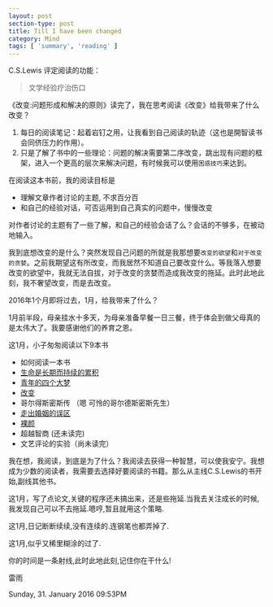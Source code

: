 ```yaml
---
layout: post
section-type: post
title: Till I have been changed
category: Mind
tags: [ 'summary', 'reading' ]
---
```


C.S.Lewis 评定阅读的功能：

> 文学经验疗治伤口

《改变:问题形成和解决的原则》读完了，我在思考阅读《改变》给我带来了什么改变？

1. 每日的阅读笔记：起着岩钉之用，让我看到自己阅读的轨迹（这也是開智读书会同侪压力的作用）。
2. 只是了解了书中的一些理论：问题的解决需要第二序改变，跳出现有问题的框架，进入一个更高的层次来解决问题，有时候我可以使用`困惑技巧`来达到。

在阅读这本书前，我的阅读目标是

- 理解文章作者讨论的主题, 不求百分百
- 和自己的经验对话，可否运用到自己真实的问题中，慢慢改变

对作者讨论的主题有了一些了解，和自己的经验会话了么？会话的不够多，在被动地输入。

我到底想改变的是什么？突然发现自己问题的所就是我那想要`改变的欲望`和`对于改变的贪婪`。之前我期望这有所改变，而我居然不知道自己要改变什么。等我落入想要改变的欲望中，我就无法自拔，对于改变的贪婪而造成我改变的拖延。此时此地此刻，我不奢望改变，而是去改变。

2016年1个月即将过去，1月，给我带来了什么？

1月前半段，母亲挂水十多天，为母亲准备早餐一日三餐，终于体会到做父母真的是太伟大了。我要感谢他们的养育之恩。

这1月，小子匆匆阅读以下9本书

- 如何阅读一本书
- [生命是长期而持续的累积](https://jeremiahzhang.github.io/mind/2016/01/18/dilemma-and-selection.html)
- [青年的四个大梦](https://jeremiahzhang.github.io/mind/2016/01/20/4-great-dreams-of-youth.html)
- [改变](https://jeremiahzhang.github.io/mind/2016/01/19/change.html)
- 哥尔得斯密斯传 （嗯 可怜的哥尔德斯密斯先生）
- [走出婚姻的误区](http://book.douban.com/subject/25909976/)
- [裸颜](http://book.douban.com/subject/25707591/)
- 超越智商 (还未读完)
- 文艺评论的实验（尚未读完）

我在想，我阅读，到底是为了什么？我阅读去获得一种智慧，可以使我安宁。我想成为少数的阅读者，我需要去选择好要阅读的书籍。那么从主线C.S.Lewis的书开始,副线其他书。

这1月，写了点论文,关键的程序还未搞出来，还是些拖延.当我去关注成长的时候,我发现自己可以不去拖延.嗯哼,暂且就用这个策略.

这1月,日记断断续续,没有连续的.连钢笔也都弄掉了.

这1月,似乎又稀里糊涂的过了.

你的时间是一条射线,此时此地此刻,记住你在干什么!

雷雨

Sunday, 31. January 2016 09:53PM 








